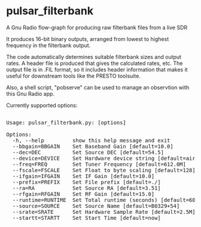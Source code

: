 # pulsar_filterbank
A Gnu Radio flow-graph for producing raw filterbank files from a live SDR

It produces 16-bit binary outputs, arranged from lowest to highest frequency
  in the filterbank output.

The code automatically determines suitable filterbank sizes and output
  rates.  A header file is produced that gives the calculated
  rates, etc.  The output file is in .FIL format, so it includes
  header information that makes it useful for downstream tools
  like the PRESTO toolsuite.

Also, a shell script, "pobserve" can be used to manage an observtion
with this Gnu Radio app.

Currently supported options:
<pre>

Usage: pulsar_filterbank.py: [options]

Options:
  -h, --help         show this help message and exit
  --bbgain=BBGAIN    Set Baseband Gain [default=10.0]
  --dec=DEC          Set Source DEC [default=54.5]
  --device=DEVICE    Set Hardware device string [default=airspy=0]
  --freq=FREQ        Set Tuner Frequency [default=612.0M]
  --fscale=FSCALE    Set Float to byte scaling [default=128]
  --ifgain=IFGAIN    Set IF Gain [default=10.0]
  --prefix=PREFIX    Set File prefix [default=./]
  --ra=RA            Set Source RA [default=3.51]
  --rfgain=RFGAIN    Set RF Gain [default=15.0]
  --runtime=RUNTIME  Set Total runtime (seconds) [default=600]
  --source=SOURCE    Set Source Name [default=B0329+54]
  --srate=SRATE      Set Hardware Sample Rate [default=2.5M]
  --startt=STARTT    Set Start Time [default=now]
</pre>

